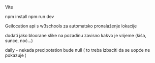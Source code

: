 Vite

npm install
npm run dev

Geilocation api s w3schools za automatsko pronalaženje lokacije

dodati jako bloorane slike na pozadinu zavisno kakvo je vrijeme (kiša, sunce, noć...)

daily - nekada precipotation bude null ( to treba izbaciti da se uopće ne pokazuje )
